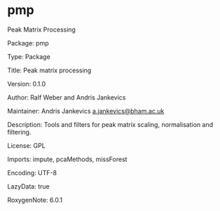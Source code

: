 # pmp
Peak Matrix Processing

Package: pmp

Type: Package

Title: Peak matrix processing

Version: 0.1.0

Author: Ralf Weber and Andris Jankevics

Maintainer: Andris Jankevics <a.jankevics@bham.ac.uk>

Description: Tools and filters for peak matrix scaling, normalisation and filtering.

License: GPL

Imports: impute, pcaMethods, missForest

Encoding: UTF-8

LazyData: true

RoxygenNote: 6.0.1


